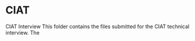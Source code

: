 # CIAT
CIAT Interview
This folder contains the files submitted for the CIAT technical interview. The 
